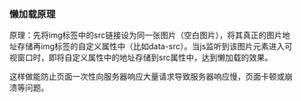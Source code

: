 ### 懒加载原理
原理：先将img标签中的src链接设为同一张图片（空白图片），将其真正的图片地址存储再img标签的自定义属性中（比如data-src）。当js监听到该图片元素进入可视窗口时，即将自定义属性中的地址存储到src属性中，达到懒加载的效果。
 
这样做能防止页面一次性向服务器响应大量请求导致服务器响应慢，页面卡顿或崩溃等问题。